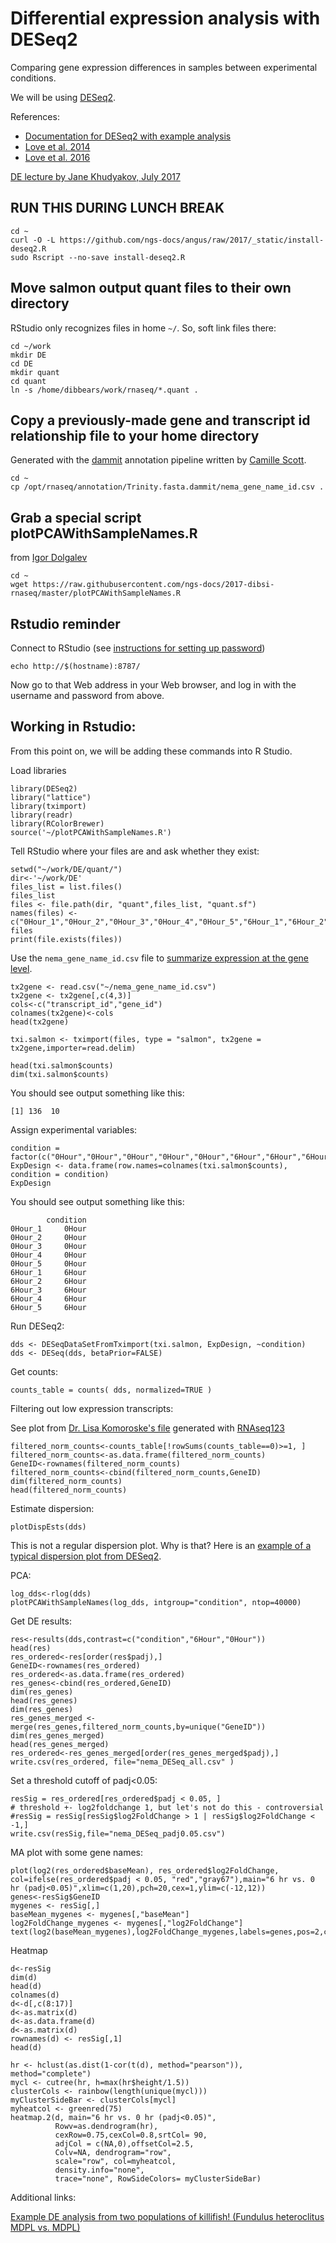 # Differential expression analysis with DESeq2

Comparing gene expression differences in samples between experimental conditions. 

We will be using [DESeq2](https://bioconductor.org/packages/release/bioc/html/DESeq2.html).

References:
* [Documentation for DESeq2 with example analysis](https://bioconductor.org/packages/release/bioc/vignettes/DESeq2/inst/doc/DESeq2.html)
* [Love et al. 2014](https://genomebiology.biomedcentral.com/articles/10.1186/s13059-014-0550-8)
* [Love et al. 2016](https://www.nature.com/nbt/journal/v34/n12/full/nbt.3682.html)

[DE lecture by Jane Khudyakov, July 2017](https://rnaseq-workshop-2017.readthedocs.io/en/latest/_static/Jane_differential_expression.pdf)

## RUN THIS DURING LUNCH BREAK

```
cd ~
curl -O -L https://github.com/ngs-docs/angus/raw/2017/_static/install-deseq2.R
sudo Rscript --no-save install-deseq2.R
```

## Move salmon output quant files to their own directory

RStudio only recognizes files in home `~/`. So, soft link files there:

```
cd ~/work
mkdir DE
cd DE
mkdir quant
cd quant
ln -s /home/dibbears/work/rnaseq/*.quant .
```


## Copy a previously-made gene and transcript id relationship file to your home directory

Generated with the [dammit](https://angus.readthedocs.io/en/2018/dammit_annotation.html) annotation pipeline written by [Camille Scott](http://www.camillescott.org/dammit/).
```
cd ~
cp /opt/rnaseq/annotation/Trinity.fasta.dammit/nema_gene_name_id.csv .
```

## Grab a special script plotPCAWithSampleNames.R

from [Igor Dolgalev](https://med.nyu.edu/research/scientific-cores-shared-resources/applied-bioinformatics-laboratories/leadership)

```
cd ~
wget https://raw.githubusercontent.com/ngs-docs/2017-dibsi-rnaseq/master/plotPCAWithSampleNames.R
```

## Rstudio reminder

Connect to RStudio (see [instructions for setting up password](https://setac-omics.readthedocs.io/en/latest/jetstream-bioconda-config.html))

```
echo http://$(hostname):8787/
```

Now go to that Web address in your Web browser, and log in with the username and password from above.

## Working in Rstudio:

From this point on, we will be adding these commands into R Studio.

Load libraries
```
library(DESeq2)
library("lattice")
library(tximport)
library(readr)
library(RColorBrewer)
source('~/plotPCAWithSampleNames.R')
```

Tell RStudio where your files are and ask whether they exist:

```
setwd("~/work/DE/quant/")
dir<-'~/work/DE'
files_list = list.files()
files_list
files <- file.path(dir, "quant",files_list, "quant.sf")
names(files) <- c("0Hour_1","0Hour_2","0Hour_3","0Hour_4","0Hour_5","6Hour_1","6Hour_2","6Hour_3","6Hour_4","6Hour_5")
files
print(file.exists(files))
```

Use the `nema_gene_name_id.csv` file to [summarize expression at the gene level](https://f1000research.com/articles/4-1521/v2).

```
tx2gene <- read.csv("~/nema_gene_name_id.csv")
tx2gene <- tx2gene[,c(4,3)]
cols<-c("transcript_id","gene_id")
colnames(tx2gene)<-cols
head(tx2gene)

txi.salmon <- tximport(files, type = "salmon", tx2gene = tx2gene,importer=read.delim)

head(txi.salmon$counts)
dim(txi.salmon$counts)
```
You should see output something like this:
```
[1] 136  10
```
Assign experimental variables:

```
condition = factor(c("0Hour","0Hour","0Hour","0Hour","0Hour","6Hour","6Hour","6Hour","6Hour","6Hour"))
ExpDesign <- data.frame(row.names=colnames(txi.salmon$counts), condition = condition)
ExpDesign
```
You should see output something like this:
```
        condition
0Hour_1     0Hour
0Hour_2     0Hour
0Hour_3     0Hour
0Hour_4     0Hour
0Hour_5     0Hour
6Hour_1     6Hour
6Hour_2     6Hour
6Hour_3     6Hour
6Hour_4     6Hour
6Hour_5     6Hour
```
Run DESeq2:

```
dds <- DESeqDataSetFromTximport(txi.salmon, ExpDesign, ~condition)
dds <- DESeq(dds, betaPrior=FALSE)
```

Get counts:
```
counts_table = counts( dds, normalized=TRUE )
```

Filtering out low expression transcripts:

See plot from [Dr. Lisa Komoroske's file](https://rnaseq-workshop-2017.readthedocs.io/en/latest/_static/Before-after_filter.pdf) generated with [RNAseq123](https://www.bioconductor.org/help/workflows/RNAseq123/)
```
filtered_norm_counts<-counts_table[!rowSums(counts_table==0)>=1, ]
filtered_norm_counts<-as.data.frame(filtered_norm_counts)
GeneID<-rownames(filtered_norm_counts)
filtered_norm_counts<-cbind(filtered_norm_counts,GeneID)
dim(filtered_norm_counts)
head(filtered_norm_counts)
```

Estimate dispersion:

```
plotDispEsts(dds)
```
This is not a regular dispersion plot. Why is that? Here is an [example of a typical dispersion plot from DESeq2](https://github.com/ljcohen/ECE221_final_project/blob/master/DESeq2/Dispersion.png).

PCA:
```
log_dds<-rlog(dds)
plotPCAWithSampleNames(log_dds, intgroup="condition", ntop=40000)
```

Get DE results:

```
res<-results(dds,contrast=c("condition","6Hour","0Hour"))
head(res)
res_ordered<-res[order(res$padj),]
GeneID<-rownames(res_ordered)
res_ordered<-as.data.frame(res_ordered)
res_genes<-cbind(res_ordered,GeneID)
dim(res_genes)
head(res_genes)
dim(res_genes)
res_genes_merged <- merge(res_genes,filtered_norm_counts,by=unique("GeneID"))
dim(res_genes_merged)
head(res_genes_merged)
res_ordered<-res_genes_merged[order(res_genes_merged$padj),]
write.csv(res_ordered, file="nema_DESeq_all.csv" )
```

Set a threshold cutoff of padj<0.05:

```
resSig = res_ordered[res_ordered$padj < 0.05, ]
# threshold +- log2foldchange 1, but let's not do this - controversial
#resSig = resSig[resSig$log2FoldChange > 1 | resSig$log2FoldChange < -1,]
write.csv(resSig,file="nema_DESeq_padj0.05.csv")
```


MA plot with some gene names:

```
plot(log2(res_ordered$baseMean), res_ordered$log2FoldChange, col=ifelse(res_ordered$padj < 0.05, "red","gray67"),main="6 hr vs. 0 hr (padj<0.05)",xlim=c(1,20),pch=20,cex=1,ylim=c(-12,12))
genes<-resSig$GeneID
mygenes <- resSig[,]
baseMean_mygenes <- mygenes[,"baseMean"]
log2FoldChange_mygenes <- mygenes[,"log2FoldChange"]
text(log2(baseMean_mygenes),log2FoldChange_mygenes,labels=genes,pos=2,cex=0.60)
```

Heatmap

```
d<-resSig
dim(d)
head(d)
colnames(d)
d<-d[,c(8:17)]
d<-as.matrix(d)
d<-as.data.frame(d)
d<-as.matrix(d)
rownames(d) <- resSig[,1]
head(d)

hr <- hclust(as.dist(1-cor(t(d), method="pearson")), method="complete")
mycl <- cutree(hr, h=max(hr$height/1.5))
clusterCols <- rainbow(length(unique(mycl)))
myClusterSideBar <- clusterCols[mycl]
myheatcol <- greenred(75)
heatmap.2(d, main="6 hr vs. 0 hr (padj<0.05)", 
          Rowv=as.dendrogram(hr),
          cexRow=0.75,cexCol=0.8,srtCol= 90,
          adjCol = c(NA,0),offsetCol=2.5, 
          Colv=NA, dendrogram="row", 
          scale="row", col=myheatcol, 
          density.info="none", 
          trace="none", RowSideColors= myClusterSideBar)
```

Additional links:

[Example DE analysis from two populations of killifish! (Fundulus heteroclitus MDPL vs. MDPL)](http://htmlpreview.github.io/?https://github.com/ljcohen/Fhet_MDPL_MDPP_salinity_DE/blob/master/Fhet_MDPL_v_MDPP_interactiononly_FW_BW.html)
